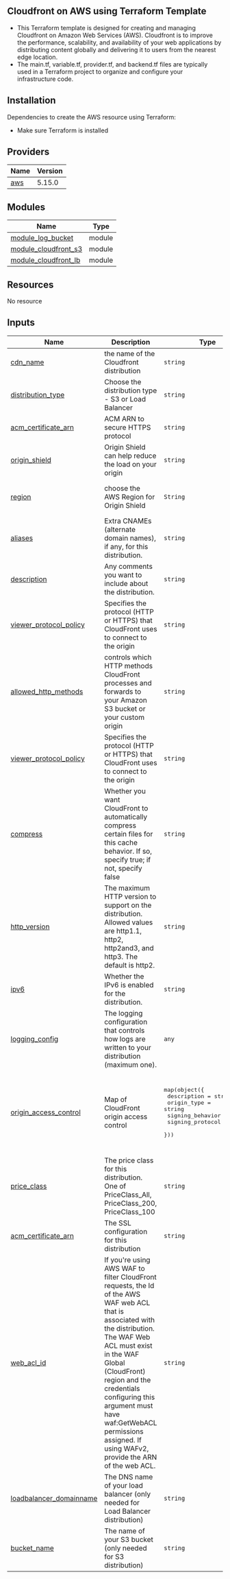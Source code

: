 ## Cloudfront on AWS using Terraform Template

- This Terraform template is designed for creating and managing Cloudfront on Amazon Web Services (AWS). Cloudfront is to improve the performance, scalability, and availability of your web applications by distributing content globally and delivering it to users from the nearest edge location. 
- The main.tf, variable.tf, provider.tf, and backend.tf files are typically used in a Terraform project to organize and configure your infrastructure code. 


## Installation
Dependencies to create the AWS resource using Terraform: 
- Make sure Terraform is installed

## Providers

| Name | Version |
|------|---------|
| <a name="provider_aws"></a> [aws](#provider\_aws) | 5.15.0 |

## Modules

| Name | Type |
|------|------|
| [module_log_bucket](https://registry.terraform.io/modules/terraform-aws-modules/s3-bucket/aws/latest) | module |
| [module_cloudfront_s3](https://registry.terraform.io/modules/terraform-aws-modules/cloudfront/aws/latest) | module |
| [module_cloudfront_lb](https://registry.terraform.io/modules/terraform-aws-modules/cloudfront/aws/latest) | module |

## Resources

No resource

## Inputs


| Name | Description | Type | Default | Required |
|------|-------------|------|---------|:--------:|
| <a name="input_cdn_name"></a> [cdn\_name](#input\_alias\_name) | the name of the Cloudfront distribution | `string` | `""` | Yes |
| <a name="input_distribution_type"></a> [distribution\_type](#input\_distribution\_type) | Choose the distribution type - S3 or Load Balancer | `string` | `""` | yes |
| <a name="input_acm_certificate_arn"></a> [acm\_certificate\_arn](#input\_acm\_certificate\_arn) | ACM ARN to secure HTTPS protocol | `string` | `""` | no |
| <a name="input_origin_shield"></a> [origin_shield](#input\_origin\_shield) | Origin Shield can help reduce the load on your origin | `string` | `""` | Yes |
| <a name="input_region"></a> [region](#input\_region) | choose the AWS Region for Origin Shield | `String` | `""` | Yes if origin shield is true |
| <a name="input_aliases"></a> [aliases](#input\_aliases) | Extra CNAMEs (alternate domain names), if any, for this distribution. | `string` | `""` | no |
| <a name="input_comment"></a> [description](#input\_comment) | Any comments you want to include about the distribution. | `string` | `""` | no |
| <a name="input_default_cache_behavior"></a> [viewer\_protocol\_policy](#input\_default\_cache\_behavior) | Specifies the protocol (HTTP or HTTPS) that CloudFront uses to connect to the origin | `string` | `""` | no |
| <a name="input_allowed_http_methods"></a> [allowed\_http\_methods](#input\_default\_cache\_behavior) | controls which HTTP methods CloudFront processes and forwards to your Amazon S3 bucket or your custom origin | `string` | `""` | no |
| <a name="input_default_cache_behavior"></a> [viewer\_protocol\_policy](#input\_default\_cache\_behavior) | Specifies the protocol (HTTP or HTTPS) that CloudFront uses to connect to the origin | `string` | `""` | no |
| <a name="input_default_root_object"></a> [compress](#input\_default\_root\_object) | Whether you want CloudFront to automatically compress certain files for this cache behavior. If so, specify true; if not, specify false | `string` | `""` | no |
| <a name="input_http_version"></a> [http\_version](#input\_http\_version) | The maximum HTTP version to support on the distribution. Allowed values are http1.1, http2, http2and3, and http3. The default is http2. | `string` | `""` | no |
| <a name="input_is_ipv6_enabled"></a> [ipv6](#input\_is\_ipv6\_enabled) | Whether the IPv6 is enabled for the distribution. | `string` | `""` | no |
| <a name="input_logging_config"></a> [logging\_config](#input\_logging\_config) | The logging configuration that controls how logs are written to your distribution (maximum one). | `any` | `{bucket     = "cloudfront-${var.cdn_name}-s3-logbucket.s3.amazonaws.com" }` | no |
| <a name="input_origin_access_control"></a> [origin\_access\_control](#input\_origin\_access\_control) | Map of CloudFront origin access control | <pre>map(object({<br>    description      = string<br>    origin_type      = string<br>    signing_behavior = string<br>    signing_protocol = string<br>  }))</pre> | <pre>{<br>  "s3": {<br>    "description": "oac for ${var.cdn_name}-cloudfront-origin",<br>    "origin_type": "s3",<br>    "signing_behavior": "always",<br>    "signing_protocol": "sigv4"<br>  }<br>}</pre> | no |
| <a name="input_price_class"></a> [price\_class](#input\_price\_class) | The price class for this distribution. One of PriceClass\_All, PriceClass\_200, PriceClass\_100 | `string` | `""` | no |
| <a name="input_viewer_certificate"></a> [acm\_certificate\_arn](#input\_viewer\_certificate) | The SSL configuration for this distribution | `string` | `""` | no |
| <a name="input_web_acl_id"></a> [web\_acl\_id](#input\_web\_acl\_id) | If you're using AWS WAF to filter CloudFront requests, the Id of the AWS WAF web ACL that is associated with the distribution. The WAF Web ACL must exist in the WAF Global (CloudFront) region and the credentials configuring this argument must have waf:GetWebACL permissions assigned. If using WAFv2, provide the ARN of the web ACL. | `string` | `""` | no |
| <a name="input_cdn_name"></a> [loadbalancer\_domainname](#input\_alias\_name) | The DNS name of your load balancer (only needed for Load Balancer distribution) | `string` | `""` | Yes |
| <a name="input_cdn_name"></a> [bucket\_name](#input\_alias\_name) | The name of your S3 bucket (only needed for S3 distribution) | `string` | `""` | Yes |
